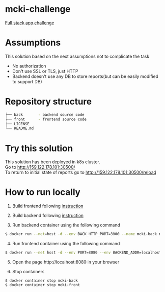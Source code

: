 # mcki-challenge
[Full stack app challenge](https://github.com/morkro/coding-challenge)

# Assumptions
This solution based on the next assumptions not to complicate the task 
- No authorization
- Don't use SSL or TLS, just HTTP
- Backend doesn't use any DB to store reports(but can be easily modified to support DB)   

# Repository structure
```bash
├── back       - backend source code 
├── front      - frontend source code
├── LICENSE
└── README.md
```

# Try this solution
This solution has been deployed in k8s cluster.  
Go to http://159.122.178.101:30500/  
To return to initial state of reports go to http://159.122.178.101:30500/reload

# How to run locally

1. Build frontend following [instruction](https://github.com/g-s-m/mcki-challenge/blob/main/front/README.md)

2. Build backend following [instruction](https://github.com/g-s-m/mcki-challenge/blob/main/back/README.md)

3. Run backend container using the following command
```bash 
$ docker run --net=host -d --env BACK_HTTP_PORT=3000 --name mcki-back mcki-back:1.0
```

4. Run frontend container using the following command
```bash
$ docker run --net host -d --env PORT=8080 --env BACKEND_ADDR=localhost --env BACKEND_PORT=3000 --name mcki-front mcki:1.0
```

5. Open the page http://localhost:8080 in your browser

6. Stop containers
```
$ docker container stop mcki-back
$ docker container stop mcki-front
```
